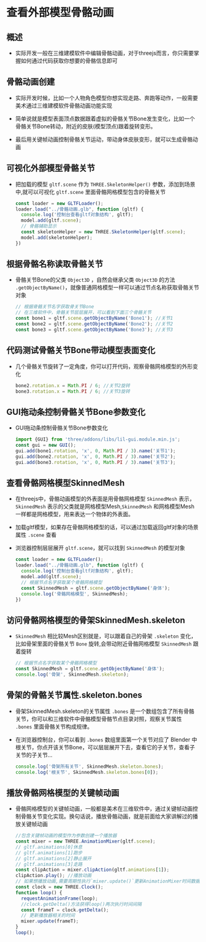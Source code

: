 # 查看外部模型骨骼动画

## 概述

+ 实际开发一般在三维建模软件中编辑骨骼动画，对于threejs而言，你只需要掌握如何通过代码获取你想要的骨骼信息即可

## 骨骼动画创建

+ 实际开发时候，比如一个人物角色模型你想实现走路、奔跑等动作，一般需要美术通过三维建模软件骨骼动画功能实现

+ 简单说就是模型表面顶点数据跟着虚拟的骨骼关节Bone发生变化，比如一个骨骼关节Bone转动，附近的皮肤(模型顶点)跟着旋转变形。

+ 最后用关键帧动画控制骨骼关节运动，带动身体皮肤变形，就可以生成骨骼动画

## 可视化外部模型骨骼关节

+ 把加载的模型 `gltf.scene` 作为 `THREE.SkeletonHelper()` 参数，添加到场景中,就可以可视化 `gltf.scene` 里面骨骼网格模型包含的骨骼关节

  ```js
  const loader = new GLTFLoader();
  loader.load("../骨骼动画.glb", function (gltf) {
    console.log('控制台查看gltf对象结构', gltf);
    model.add(gltf.scene);
    // 骨骼辅助显示
    const skeletonHelper = new THREE.SkeletonHelper(gltf.scene);
    model.add(skeletonHelper);
  })
  ```

## 根据骨骼名称读取骨骼关节

+ 骨骼关节Bone的父类 `Object3D` ，自然会继承父类 `Object3D` 的方法 `.getObjectByName()`，就像普通网格模型一样可以通过节点名称获取骨骼关节对象

  ```js
  // 根据骨骼关节名字获取骨关节Bone
  // 在三维软件中，骨骼关节层层展开，可以看到下面三个骨骼关节
  const bone1 = gltf.scene.getObjectByName('Bone1'); //关节1
  const bone2 = gltf.scene.getObjectByName('Bone2'); //关节2
  const bone3 = gltf.scene.getObjectByName('Bone3'); //关节3
  ```

## 代码测试骨骼关节Bone带动模型表面变化

+ 几个骨骼关节旋转了一定角度，你可以打开代码，观察骨骼网格模型的外形变化

  ```js
  bone2.rotation.x = Math.PI / 6; //关节2旋转
  bone3.rotation.x = Math.PI / 6; //关节3旋转
  ```

## GUI拖动条控制骨骼关节Bone参数变化

+ GUI拖动条控制骨骼关节Bone参数变化

  ```js
  import {GUI} from 'three/addons/libs/lil-gui.module.min.js';
  const gui = new GUI();
  gui.add(bone1.rotation, 'x', 0, Math.PI / 3).name('关节1');
  gui.add(bone2.rotation, 'x', 0, Math.PI / 3).name('关节2');
  gui.add(bone3.rotation, 'x', 0, Math.PI / 3).name('关节3');
  ```

## 查看骨骼网格模型SkinnedMesh

+ 在threejs中，骨骼动画模型的外表面是用骨骼网格模型 `SkinnedMesh` 表示，`SkinnedMesh` 表示的父类就是网格模型Mesh,`SkinnedMesh` 和网格模型Mesh一样都是网格模型，用来表达一个物体的外表面。

+ 加载gltf模型，如果存在骨骼网格模型的话，可以通过加载返回gltf对象的场景属性 `.scene` 查看
+ 浏览器控制层层展开 `gltf.scene`，就可以找到 `SkinnedMesh` 的模型对象

  ```js
  const loader = new GLTFLoader();
  loader.load("../骨骼动画.glb", function (gltf) {
    console.log('控制台查看gltf对象结构', gltf);
    model.add(gltf.scene);
    // 根据节点名字获取某个骨骼网格模型
    const SkinnedMesh = gltf.scene.getObjectByName('身体');
    console.log('骨骼网格模型', SkinnedMesh);
  })
  ```

## 访问骨骼网格模型的骨架SkinnedMesh.skeleton

+ `SkinnedMesh` 相比较Mesh区别就是，可以跟着自己的骨架 `.skeleton` 变化，比如骨架里面的骨骼关节 `Bone` 旋转,会带动附近骨骼网格模型 `SkinnedMesh` 跟着旋转

  ```js
  // 根据节点名字获取某个骨骼网格模型
  const SkinnedMesh = gltf.scene.getObjectByName('身体');
  console.log('骨架', SkinnedMesh.skeleton);
  ```

## 骨架的骨骼关节属性.skeleton.bones

+ 骨架SkinnedMesh.skeleton的关节属性 `.bones` 是一个数组包含了所有骨骼关节，你可以和三维软件中骨骼模型骨骼节点目录对照，观察关节属性 `.bones` 里面骨骼关节构成规律。

+ 在浏览器控制台，你可以看到 `.bones` 数组里面第一个关节对应了 Blender 中根关节，你点开该关节Bone，可以层层展开下去，查看它的子关节，查看子关节的子关节...

  ```js
  console.log('骨架所有关节', SkinnedMesh.skeleton.bones);
  console.log('根关节', SkinnedMesh.skeleton.bones[0]);
  ```

## 播放骨骼网格模型的关键帧动画

+ 骨骼网格模型的关键帧动画，一般都是美术在三维软件中，通过关键帧动画控制骨骼关节变化实现。换句话说，播放骨骼动画，就是前面给大家讲解过的播放关键帧动画

  ```js
  //包含关键帧动画的模型作为参数创建一个播放器
  const mixer = new THREE.AnimationMixer(gltf.scene);
  // gltf.animations[0]休息
  // gltf.animations[1]跑步
  // gltf.animations[2]静止展开
  // gltf.animations[3]走路
  const clipAction = mixer.clipAction(gltf.animations[1]);
  clipAction.play(); //播放动画
  // 如果想播放动画,需要周期性执行`mixer.update()`更新AnimationMixer时间数据
  const clock = new THREE.Clock();
  function loop() {
    requestAnimationFrame(loop);
    //clock.getDelta()方法获得loop()两次执行时间间隔
    const frameT = clock.getDelta();
    // 更新播放器相关的时间
    mixer.update(frameT);
  }
  loop();
  ```
